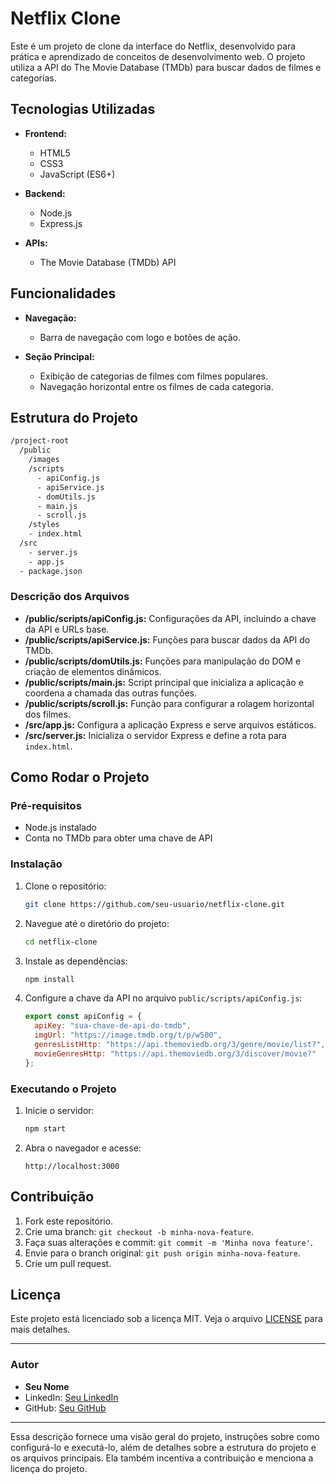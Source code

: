

# Netflix Clone

Este é um projeto de clone da interface do Netflix, desenvolvido para prática e aprendizado de conceitos de desenvolvimento web. O projeto utiliza a API do The Movie Database (TMDb) para buscar dados de filmes e categorias.

## Tecnologias Utilizadas

- **Frontend:**
  - HTML5
  - CSS3
  - JavaScript (ES6+)

- **Backend:**
  - Node.js
  - Express.js

- **APIs:**
  - The Movie Database (TMDb) API

## Funcionalidades

- **Navegação:**
  - Barra de navegação com logo e botões de ação.
  
- **Seção Principal:**
  - Exibição de categorias de filmes com filmes populares.
  - Navegação horizontal entre os filmes de cada categoria.

## Estrutura do Projeto

```bash
/project-root
  /public
    /images
    /scripts
      - apiConfig.js
      - apiService.js
      - domUtils.js
      - main.js
      - scroll.js
    /styles
    - index.html
  /src
    - server.js
    - app.js
  - package.json
```

### Descrição dos Arquivos

- **/public/scripts/apiConfig.js:** Configurações da API, incluindo a chave da API e URLs base.
- **/public/scripts/apiService.js:** Funções para buscar dados da API do TMDb.
- **/public/scripts/domUtils.js:** Funções para manipulação do DOM e criação de elementos dinâmicos.
- **/public/scripts/main.js:** Script principal que inicializa a aplicação e coordena a chamada das outras funções.
- **/public/scripts/scroll.js:** Função para configurar a rolagem horizontal dos filmes.
- **/src/app.js:** Configura a aplicação Express e serve arquivos estáticos.
- **/src/server.js:** Inicializa o servidor Express e define a rota para `index.html`.

## Como Rodar o Projeto

### Pré-requisitos

- Node.js instalado
- Conta no TMDb para obter uma chave de API

### Instalação

1. Clone o repositório:
   ```bash
   git clone https://github.com/seu-usuario/netflix-clone.git
   ```

2. Navegue até o diretório do projeto:
   ```bash
   cd netflix-clone
   ```

3. Instale as dependências:
   ```bash
   npm install
   ```

4. Configure a chave da API no arquivo `public/scripts/apiConfig.js`:
   ```javascript
   export const apiConfig = {
     apiKey: "sua-chave-de-api-do-tmdb",
     imgUrl: "https://image.tmdb.org/t/p/w500",
     genresListHttp: "https://api.themoviedb.org/3/genre/movie/list?",
     movieGenresHttp: "https://api.themoviedb.org/3/discover/movie?"
   };
   ```

### Executando o Projeto

1. Inicie o servidor:
   ```bash
   npm start
   ```

2. Abra o navegador e acesse:
   ```
   http://localhost:3000
   ```

## Contribuição

1. Fork este repositório.
2. Crie uma branch: `git checkout -b minha-nova-feature`.
3. Faça suas alterações e commit: `git commit -m 'Minha nova feature'`.
4. Envie para o branch original: `git push origin minha-nova-feature`.
5. Crie um pull request.

## Licença

Este projeto está licenciado sob a licença MIT. Veja o arquivo [LICENSE](LICENSE) para mais detalhes.

---

### Autor

- **Seu Nome**
- LinkedIn: [Seu LinkedIn](https://www.linkedin.com/in/seu-perfil)
- GitHub: [Seu GitHub](https://github.com/seu-usuario)

---

Essa descrição fornece uma visão geral do projeto, instruções sobre como configurá-lo e executá-lo, além de detalhes sobre a estrutura do projeto e os arquivos principais. Ela também incentiva a contribuição e menciona a licença do projeto.
